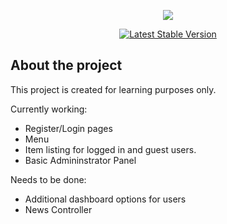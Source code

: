 <p align="center"><img src="https://laravel.com/assets/img/components/logo-laravel.svg"></p>

<p align="center">
<a href="https://packagist.org/packages/laravel/framework"><img src="https://poser.pugx.org/laravel/framework/v/stable.svg" alt="Latest Stable Version"></a>
</p>

## About the project

This project is created for learning purposes only.

Currently working:

- Register/Login pages
- Menu
- Item listing for logged in and guest users. 
- Basic Admininstrator Panel

Needs to be done:

- Additional dashboard options for users
- News Controller

